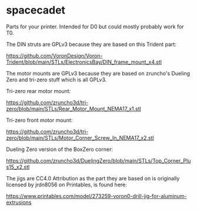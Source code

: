 # spacecadet

Parts for your printer. Intended for D0 but could mostly probably work for T0.

The DIN struts are GPLv3 because they are based on this Trident part:

https://github.com/VoronDesign/Voron-Trident/blob/main/STLs/ElectronicsBay/DIN_frame_mount_x4.stl

The motor mounts are GPLv3 because they are based on zruncho's Dueling Zero and tri-zero stuff which is all GPLv3. 

Tri-zero rear motor mount:

https://github.com/zruncho3d/tri-zero/blob/main/STLs/Rear_Motor_Mount_NEMA17_x1.stl

Tri-zero front motor mount:

https://github.com/zruncho3d/tri-zero/blob/main/STLs/Motor_Corner_Screw_In_NEMA17_x2.stl

Dueling Zero version of the BoxZero corner:

https://github.com/zruncho3d/DuelingZero/blob/main/STLs/Top_Corner_Plus15_x2.stl

The jigs are CC4.0 Attribution as the part they are based on is originally licensed by jrdn8056 on Printables, is found here:

https://www.printables.com/model/273259-voron0-drill-jig-for-aluminum-extrusions
